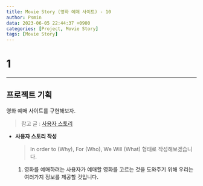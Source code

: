```yaml
---
title: Movie Story (영화 예매 사이트) - 10
author: Psmin
data: 2023-06-05 22:44:37 +0900
categories: [Project, Movie Story]
tags: [Movie Story]
---
```


# 1

---

## 프로젝트 기획

영화 예매 사이트를 구현해보자.

> 참고 글 : [사용자 스토리](https://psmin1994.github.io/posts/user-story/)

- **사용자 스토리 작성**

  > In order to (Why), For (Who), We Will (What) 형태로 작성해보겠습니다.

  1. 영화를 예매하려는 사용자가 예매할 영화를 고르는 것을 도와주기 위해 우리는 여러가지 정보를 제공할 것입니다.
